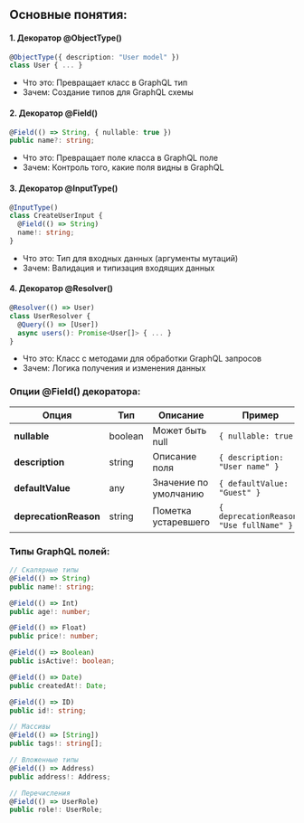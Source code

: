## Основные понятия:

#### 1. Декоратор @ObjectType()

```typescript
@ObjectType({ description: "User model" })
class User { ... }
```

- Что это: Превращает класс в GraphQL тип
- Зачем: Создание типов для GraphQL схемы

#### 2. Декоратор @Field()

```typescript
@Field(() => String, { nullable: true })
public name?: string;
```

- Что это: Превращает поле класса в GraphQL поле
- Зачем: Контроль того, какие поля видны в GraphQL

#### 3. Декоратор @InputType()

```typescript
@InputType()
class CreateUserInput {
  @Field(() => String)
  name!: string;
}
```
- Что это: Тип для входных данных (аргументы мутаций)
- Зачем: Валидация и типизация входящих данных

#### 4. Декоратор @Resolver()

```typescript
@Resolver(() => User)
class UserResolver {
  @Query(() => [User])
  async users(): Promise<User[]> { ... }
}
```

- Что это: Класс с методами для обработки GraphQL запросов
- Зачем: Логика получения и изменения данных
### Опции @Field() декоратора:

| Опция                 | Тип     | Описание              | Пример                                  |
| --------------------- | ------- | --------------------- | --------------------------------------- |
| **nullable**          | boolean | Может быть null       | `{ nullable: true }`                    |
| **description**       | string  | Описание поля         | `{ description: "User name" }`          |
| **defaultValue**      | any     | Значение по умолчанию | `{ defaultValue: "Guest" }`             |
| **deprecationReason** | string  | Пометка устаревшего   | `{ deprecationReason: "Use fullName" }` |

### Типы GraphQL полей:

```typescript
// Скалярные типы
@Field(() => String)
public name!: string;

@Field(() => Int)
public age!: number;

@Field(() => Float)
public price!: number;

@Field(() => Boolean)
public isActive!: boolean;

@Field(() => Date)
public createdAt!: Date;

@Field(() => ID)
public id!: string;

// Массивы
@Field(() => [String])
public tags!: string[];

// Вложенные типы
@Field(() => Address)
public address!: Address;

// Перечисления
@Field(() => UserRole)
public role!: UserRole;
```